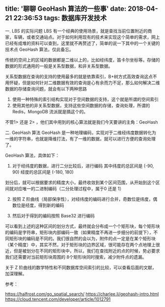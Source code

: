 title: '聊聊 GeoHash 算法的一些事'
date: 2018-04-21 22:36:53
tags: 数据库开发技术
---

一. LBS 的实际问题
LBS 有一个经典的使用场景，就是查找当前位置附近的商家，车辆，或者交通站点。对于如何利用现有的技术来实现这个简单的需求，网上已经有成堆的资料可以查到，这里就不再赘述了，简单的说一下其中的一个关键的技术点 GeoHash 算法，仅此备忘。

传统的空间上的区域的数据都是二维以上的，比如经纬度，笛卡尔坐标等。存储的数据的形式通用的一般是关系型数据，和非关系型数据。

关系型数据在查询的支持的使用最多的就是依靠索引，B+树方式高效查询这点不用怀疑，但是如何针对二维数据有效的查询是心有余而力不足，那么如何解决二维数据的存储查询问题，就会有以下两种思路

1. 使用一种特殊的索引结构实现对于空间数据的支持，这个就是所谓的空间索引
2. 使用其他的非关系型数据，支持这些空间数据的存储，查询处理，所谓的 Redis，MongoDB 流派就是搞这个的。

不管1> 还是 2> ，他们其中用到的核心算法就是我们今天要讲的主角：GeoHash

二. GeoHash 算法
GeoHash 是一种地理编码，实现对于二维经纬度数据转化为一维的字符串，也就是降维打法，有了一维的数据，就可以进行方便的查询处理了。

GeoHash 算法，具体如下：
1. 对于经纬度的数据，进行二分比较后，进行编码
 其中纬度的总区间是 (-90, 90)
经度的总区间是 (-180, 180)

划分后，就可以根据要求的精度大小，最终收敛到某个区间范围，从开始到这个区间就对应唯一的二进制编码（二分处理过程中，属于0 还是 1）

2. 按照 Z 阶曲线（局部保序性），对经纬度的编码进行合并，奇数位是纬度，偶数位是经度，得到新的编码
 
3. 然后对于得到的编码按照 Base32 进行编码

可以看到上述的这种区间的划分方式，最终就会分布成一个个矩形块，每个矩形块的编码是字符串，矩形块内部编码一致（如果精度不再进一步细分的前提下），不同矩形块的编码是不同的。我们很自然的会以为，附件的点一定是在某个矩形块（某个精度）中，其实不然，对于矩形块的边界区域，很可能存在两个点地理上很近，但是被划分在不同的矩形块中，所以，我们在查找附近的点的时候，势必要求我们还需要对当前矩形块周围的 8个矩形块同时搜索，减少附件点的遗漏。

关于 Z 阶曲线的数学特性和不同数据库空间索引的比较，可以查看后面的文献，加深理解。

参考：

https://halfrost.com/go_spatial_search/
https://charlee.li/geohash-intro.html 
https://cloud.tencent.com/developer/article/1012791
